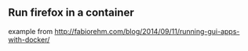 ## Run firefox in a container
example from http://fabiorehm.com/blog/2014/09/11/running-gui-apps-with-docker/

